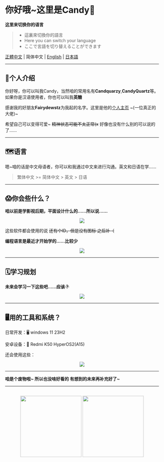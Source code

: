 # 你好哦~这里是Candy🍥

**这里来切换你的语言**

> - 這裏來切換你的語言
> - Here you can switch your language
> - ここで言語を切り替えることができます

[正體中文](./README.md) | 简体中文 | [English](./README_EN.md) | [日本語](./README_JP.md)

------

## 🍭个人介绍

你好呀，你可以叫我Candy，当然咱的常用名有**Candquarzy**,**CandyQuartz**等。如果你是汉语使用者，你也可以叫我**英糖**

感谢我的好朋友**Fairydewstz**为我起的名字。这里是他的[个人主页](https://github.com/Lintha437) ~(一位真正的大佬)~

希望自己可以变得可爱~ ~~精神状态可能不太正常(x~~ 好像也没有什么别的可以说的了……

------

## 🗺️语言

嗯~咱的话是中文母语者，你可以和我通过中文来进行沟通。英文和日语在学……

> 繁体中文 >= 简体中文 > 英文 > 日语

-----
## 😱你会些什么？

**咱以前是学影视后期，平面设计什么的……所以说……**

<p align="center">
  <a href="https://skillicons.dev">
    <img src="https://skillicons.dev/icons?i=ps,pr,ae,au,ai" />
  </a>
</p>

这些软件都会使用的说 ~~还有个ID，但是没有图标 之后补（~~



**编程语言是最近才开始学的……比较少**
<p align="center">
  <a href="https://skillicons.dev">
    <img src="https://skillicons.dev/icons?i=c,cpp,html,css,js,ts,java" />
  </a>
</p>

-----

## 🗓学习规划

**未来会学习一下这些吧……~~应该？~~**
<p align="center">
  <a href="https://skillicons.dev">
    <img src="https://skillicons.dev/icons?i=kotlin,python,androidstudio,rust" />
  </a>
</p>

-----

## 🖥用的工具和系统？

日常开发：🖥 windows 11 23H2

安卓设备：📱 Redmi K50 HyperOS2(A15)

还会使用这些：
<p align="center">
  <a href="https://skillicons.dev">
    <img src="https://skillicons.dev/icons?i=visualstudio,vscode,linux,docker,idea" />
  </a>
</p>

------

**咱是个废物啦~ 所以也没啥好看的 有想到的未来再补充好了~**

------

<br>

<div align="center">
  <img src="https://github-readme-stats.vercel.app/api?username=Candquarzy&show_icons=true&theme=omni" height="200px">
  <img src="https://github-readme-stats.vercel.app/api/top-langs/?username=Candquarzy&layout=donut&theme=omni" height="200px">
</div>